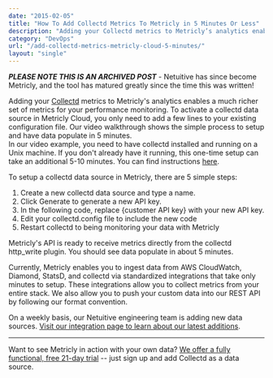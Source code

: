 ```yaml
---
date: "2015-02-05"
title: "How To Add Collectd Metrics To Metricly in 5 Minutes Or Less"
description: "Adding your Collectd metrics to Metricly’s analytics enables a much richer set of metrics for your performance monitoring."
category: "DevOps"
url: "/add-collectd-metrics-metricly-cloud-5-minutes/"
layout: "single"
---
```

***PLEASE NOTE THIS IS AN ARCHIVED POST*** - Netuitive has since become Metricly, and the tool has matured greatly since the time this was written!

Adding your [Collectd](https://collectd.org/) metrics to Metricly's analytics enables a much richer set of metrics for your performance monitoring. To activate a collectd data source in Metricly Cloud, you only need to add a few lines to your existing configuration file. Our video walkthrough shows the simple process to setup and have data populate in 5 minutes.\
In our video example, you need to have collectd installed and running on a Unix machine. If you don't already have it running, this one-time setup can take an additional 5-10 minutes.  You can find instructions [here](https://collectd.org/wiki/index.php/First_steps).

To setup a collectd data source in Metricly, there are 5 simple steps:

1.  Create a new collectd data source and type a name.
2.  Click Generate to generate a new API key.
3.  In the following code, replace {customer API key} with your new API key.
4.  Edit your collectd.config file to include the new code
5.  Restart collectd to being monitoring your data with Metricly

Metricly's API is ready to receive metrics directly from the collectd http_write plugin.  You should see data populate in about 5 minutes.

Currently, Metricly enables you to ingest data from AWS CloudWatch, Diamond, StatsD, and collectd via standardized integrations that take only minutes to setup.  These integrations allow you to collect metrics from your entire stack. We also allow you to push your custom data into our REST API by following our format convention.

On a weekly basis, our Netuitive engineering team is adding new data sources.  [Visit our integration page to learn about our latest additions](https://docs.metricly.com/integrations/).

* * * * *

Want to see Metricly in action with your own data?  [We offer a fully functional, free 21-day trial](/signup "Sign Up for A Free Trial") -- just sign up and add Collectd as a data source.
